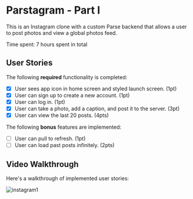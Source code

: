 # Parstagram - Part I

This is an Instagram clone with a custom Parse backend that allows a user to post photos and view a global photos feed.

Time spent: 7 hours spent in total

## User Stories

The following **required** functionality is completed:

- [x] User sees app icon in home screen and styled launch screen. (1pt)
- [x] User can sign up to create a new account. (1pt)
- [x] User can log in. (1pt)
- [x] User can take a photo, add a caption, and post it to the server. (3pt)
- [x] User can view the last 20 posts. (4pts)

The following **bonus** features are implemented:

- [ ] User can pull to refresh. (1pt)
- [ ] User can load past posts infinitely. (2pts)

## Video Walkthrough

Here's a walkthrough of implemented user stories:

![instagram1](https://user-images.githubusercontent.com/99046066/195972872-500dc7a4-309c-4156-8a42-6f80a48c4f18.gif)
